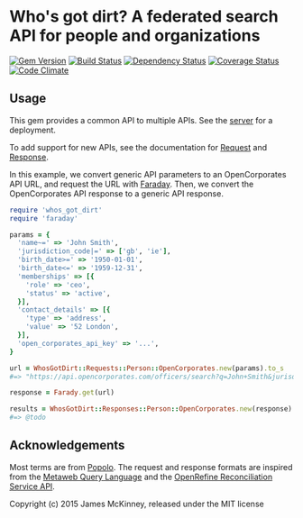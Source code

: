 # Who's got dirt? A federated search API for people and organizations

[![Gem Version](https://badge.fury.io/rb/whos_got_dirt.svg)](https://badge.fury.io/rb/whos_got_dirt)
[![Build Status](https://secure.travis-ci.org/influencemapping/whos_got_dirt-gem.png)](https://travis-ci.org/influencemapping/whos_got_dirt-gem)
[![Dependency Status](https://gemnasium.com/influencemapping/whos_got_dirt-gem.png)](https://gemnasium.com/influencemapping/whos_got_dirt-gem)
[![Coverage Status](https://coveralls.io/repos/influencemapping/whos_got_dirt-gem/badge.svg)](https://coveralls.io/r/influencemapping/whos_got_dirt-gem)
[![Code Climate](https://codeclimate.com/github/influencemapping/whos_got_dirt-gem.png)](https://codeclimate.com/github/influencemapping/whos_got_dirt-gem)

## Usage

This gem provides a common API to multiple APIs. See the [server](https://github.com/influencemapping/whos_got_dirt-server) for a deployment.

To add support for new APIs, see the documentation for [Request](http://www.rubydoc.info/gems/whos_got_dirt/WhosGotDirt/Request) and [Response](http://www.rubydoc.info/gems/whos_got_dirt/WhosGotDirt/Response).

In this example, we convert generic API parameters to an OpenCorporates API URL, and request the URL with [Faraday](https://github.com/lostisland/faraday). Then, we convert the OpenCorporates API response to a generic API response.

```ruby
require 'whos_got_dirt'
require 'faraday'

params = {
  'name~=' => 'John Smith',
  'jurisdiction_code|=' => ['gb', 'ie'],
  'birth_date>=' => '1950-01-01',
  'birth_date<=' => '1959-12-31',
  'memberships' => [{
    'role' => 'ceo',
    'status' => 'active',
  }],
  'contact_details' => [{
    'type' => 'address',
    'value' => '52 London',
  }],
  'open_corporates_api_key' => '...',
}

url = WhosGotDirt::Requests::Person::OpenCorporates.new(params).to_s
#=> "https://api.opencorporates.com/officers/search?q=John+Smith&jurisdiction_code=gb%7Cie&date_of_birth=1950-01-01%3A1959-12-31&position=ceo&inactive=false&address=52+London&api_token=...&per_page=100&order=score"

response = Farady.get(url)

results = WhosGotDirt::Responses::Person::OpenCorporates.new(response).to_a
#=> @todo
```

## Acknowledgements

Most terms are from [Popolo](http://www.popoloproject.com/). The request and response formats are inspired from the [Metaweb Query Language](http://mql.freebaseapps.com/index.html) and the [OpenRefine Reconciliation Service API](https://github.com/OpenRefine/OpenRefine/wiki/Reconciliation-Service-API).

Copyright (c) 2015 James McKinney, released under the MIT license
